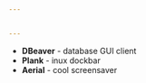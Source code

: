 ```yaml
---


---
```


<ul>
<li><strong>DBeaver</strong> -  database GUI client</li>
<li><strong>Plank</strong> - inux dockbar</li>
<li><strong>Aerial</strong> - cool screensaver</li>
</ul>

